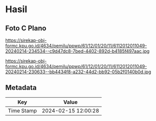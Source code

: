 # Hasil

## Foto C Plano

https://sirekap-obj-formc.kpu.go.id/4634/pemilu/ppwp/61/12/01/20/11/6112012011049-20240214-234534--c9d47dc8-7bed-4402-892d-b4185f497aac.jpg

https://sirekap-obj-formc.kpu.go.id/4634/pemilu/ppwp/61/12/01/20/11/6112012011049-20240214-230633--bb4434f8-a232-44d2-bb92-05b2f0140b0d.jpg


## Metadata

| Key        | Value               |
| ---------- | ------------------- |
| Time Stamp | 2024-02-15 12:00:28 |



